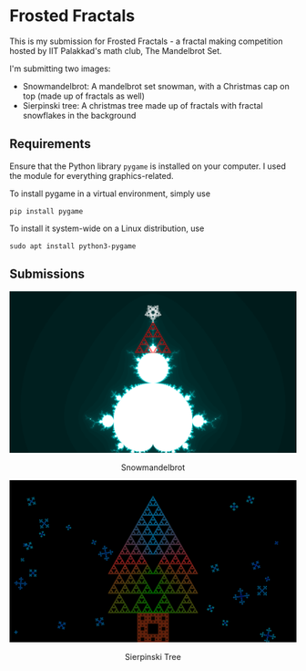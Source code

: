# Frosted Fractals

This is my submission for Frosted Fractals - a fractal making competition hosted by IIT Palakkad's math club, The Mandelbrot Set.

I'm submitting two images:

- Snowmandelbrot: A mandelbrot set snowman, with a Christmas cap on top (made up of fractals as well)
- Sierpinski tree: A christmas tree made up of fractals with fractal snowflakes in the background



## Requirements

Ensure that the Python library `pygame` is installed on your computer. I used the module for everything graphics-related.

To install pygame in a virtual environment, simply use

```
pip install pygame
```

To install it system-wide on a Linux distribution, use

```
sudo apt install python3-pygame
```


## Submissions

![Snowmandelbrot](snowmandelbrot/snowmandelbrot-4k.png)
<p align="center">Snowmandelbrot</p>

![Sierpinski Tree](sierpinski-tree/sierpinski-tree-4k.png)
<p align="center">Sierpinski Tree</p>
